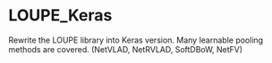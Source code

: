 # LOUPE_Keras
Rewrite the LOUPE library into Keras version. Many learnable pooling methods are covered. (NetVLAD, NetRVLAD, SoftDBoW, NetFV)
